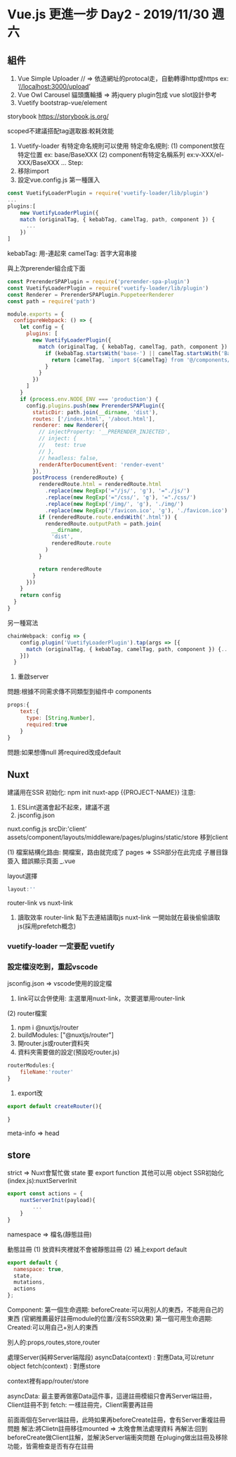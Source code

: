 # Vue.js 更進一步 Day2 - 2019/11/30 週六

## 組件

1. Vue Simple Uploader
   // => 依造網址的protocal走，自動轉導http或https
   ex: ‘[//localhost:3000/upload](https://localhost:3000/upload)’
2. Vue Owl Carousel
   貓頭鷹輪播 => 將jquery plugin包成 vue
   slot設計參考
3. Vuetify
   bootstrap-vue/element

storybook
https://storybook.js.org/

scoped不建議搭配tag選取器:較耗效能

1. Vuetify-loader
   有特定命名規則可以使用
   特定命名規則:
   (1) component放在特定位置
   ex: base/BaseXXX
   (2) component有特定名稱系列
   ex:v-XXX/el-XXX/BaseXXX …
   Step:
2. 移除import
3. 設定vue.config.js
   第一種匯入

```javascript
const VuetifyLoaderPlugin = require('vuetify-loader/lib/plugin')
...
plugins:[
    new VuetifyLoaderPlugin({
    match (originalTag, { kebabTag, camelTag, path, component }) {
      ...
    })
]
```

kebabTag: 用-連起來
camelTag: 首字大寫串接

與上次prerender組合成下面

```javascript
const PrerenderSPAPlugin = require('prerender-spa-plugin')
const VuetifyLoaderPlugin = require('vuetify-loader/lib/plugin')
const Renderer = PrerenderSPAPlugin.PuppeteerRenderer
const path = require('path')

module.exports = {
  configureWebpack: () => {
    let config = {
      plugins: [
        new VuetifyLoaderPlugin({
          match (originalTag, { kebabTag, camelTag, path, component }) {
            if (kebabTag.startsWith('base-') || camelTag.startsWith('Base')) {
              return [camelTag, `import ${camelTag} from '@/components/Base/${camelTag}'`]
            }
          }
        })
      ]
    }
    if (process.env.NODE_ENV === 'production') {
      config.plugins.push(new PrerenderSPAPlugin({
        staticDir: path.join(__dirname, 'dist'),
        routes: ['/index.html', '/about.html'],
        renderer: new Renderer({
          // injectProperty: '__PRERENDER_INJECTED',
          // inject: {
          //   test: true
          // },
          // headless: false,
          renderAfterDocumentEvent: 'render-event'
        }),
        postProcess (renderedRoute) {
          renderedRoute.html = renderedRoute.html
            .replace(new RegExp('="/js/', 'g'), '="./js/')
            .replace(new RegExp('="/css/', 'g'), '="./css/')
            .replace(new RegExp('/img/', 'g'), './img/')
            .replace(new RegExp('/favicon.ico', 'g'), './favicon.ico')
          if (renderedRoute.route.endsWith('.html')) {
            renderedRoute.outputPath = path.join(
              __dirname,
              'dist',
              renderedRoute.route
            )
          }

          return renderedRoute
        }
      }))
    }
    return config
  }
}
```

另一種寫法

```javascript
chainWebpack: config => {
    config.plugin('VuetifyLoaderPlugin').tap(args => [{
      match (originalTag, { kebabTag, camelTag, path, component }) {...}
    }])
  }
```

1. 重啟server

問題:根據不同需求傳不同類型到組件中
components

```javascript
props:{
    text:{
      type: [String,Number],
      required:true
    }
}
```

問題:如果想傳null
將required改成default

## Nuxt

建議用在SSR
初始化:
npm init nuxt-app {{PROJECT-NAME}}
注意:

1. ESLint選滿會起不起來，建議不選
2. jsconfig.json

nuxt.config.js
srcDir:'client’
assets/component/layouts/middleware/pages/plugins/static/store
移到client

(1) 檔案結構化路由:
開檔案，路由就完成了
pages => SSR部分在此完成
子層目錄簽入 <nuxt-child/>
錯誤顯示頁面 _.vue

layout選擇

```javascript
layout:''
```

router-link vs nuxt-link

1. 讀取效率
   router-link 點下去連結讀取js
   nuxt-link 一開始就在最後偷偷讀取js(採用prefetch概念)

### vuetify-loader 一定要配 vuetify

### 設定檔沒吃到，重起vscode

jsconfig.json => vscode使用的設定檔

1. link可以合併使用:
   主選單用nuxt-link，次要選單用router-link

(2) router檔案

1. npm i @nuxtjs/router
2. buildModules: ["@nuxtjs/router"]
3. 開router.js或router資料夾
4. 資料夾需要做的設定(預設吃router.js)

```javascript
routerModules:{
    fileName:'router'
}
```

1. export改

```javascript
export default createRouter(){
  
}
```

meta-info => head

## store

strict => Nuxt會幫忙做
state 要 export function
其他可以用 object
SSR初始化(index.js):nuxtServerInit

```javascript
export const actions = {
    nuxtServerInit(payload){
        ...
    }
}
```

namespace => 檔名(靜態註冊)

動態註冊
(1) 放資料夾裡就不會被靜態註冊
(2) 補上export default

```javascript
export default {
  namespace: true,
  state,
  mutations,
  actions
};
```

Component:
第一個生命週期:
beforeCreate:可以用別人的東西，不能用自己的東西
(官網推薦最好註冊module的位置/沒有SSR效果)
第一個可用生命週期:
Created:可以用自己+別人的東西

別人的:props,routes,store,router

處理Server(純粹Server端階段)
asyncData(context) : 對應Data,可以retunr object
fetch(context) : 對應store

context裡有app/router/store

asyncData:
最主要再做塞Data這件事，這邊註冊模組只會再Server端註冊，Client註冊不到
fetch:
一樣註冊完，Client需要再註冊

前面兩個在Server端註冊，此時如果再beforeCreate註冊，會有Server重複註冊問題
解法:將Clietn註冊移往mounted => 太晚會無法處理資料
再解法:回到beforeCreate做Client註解，並解決Server端衝突問題
在pluging做出註冊及移除功能，皆需檢查是否有存在註冊